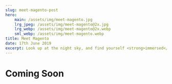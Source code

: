 ```yaml
---
slug: meet-magento-post
hero:
    main: /assets/img/meet-magento.jpg
    lrg_jpeg: /assets/img/meet-magento@2x.jpg
    lrg_webp: /assets/img/meet-magento@2x.webp
    sml_webp: /assets/img/meet-magento.webp
title: Meet Magento
date: 17th June 2019
excerpt: Look up at the night sky, and find yourself <strong>immersed</strong> in the amazing mountain range of Aspen. 
---
```



# Coming Soon #